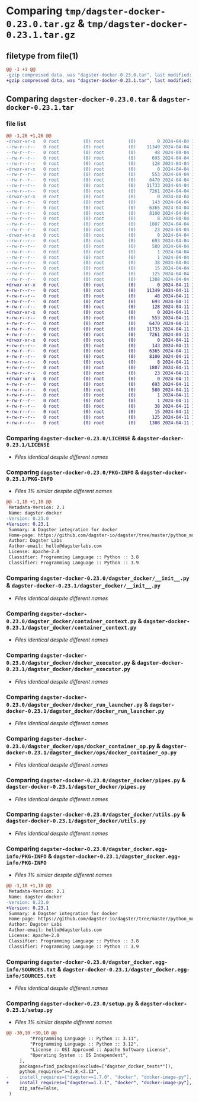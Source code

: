 # Comparing `tmp/dagster-docker-0.23.0.tar.gz` & `tmp/dagster-docker-0.23.1.tar.gz`

## filetype from file(1)

```diff
@@ -1 +1 @@
-gzip compressed data, was "dagster-docker-0.23.0.tar", last modified: Thu Apr  4 19:52:06 2024, max compression
+gzip compressed data, was "dagster-docker-0.23.1.tar", last modified: Thu Apr 11 18:16:49 2024, max compression
```

## Comparing `dagster-docker-0.23.0.tar` & `dagster-docker-0.23.1.tar`

### file list

```diff
@@ -1,26 +1,26 @@
-drwxr-xr-x   0 root         (0) root         (0)        0 2024-04-04 19:52:06.194689 dagster-docker-0.23.0/
--rw-r--r--   0 root         (0) root         (0)    11349 2024-04-04 19:44:08.000000 dagster-docker-0.23.0/LICENSE
--rw-r--r--   0 root         (0) root         (0)       48 2024-04-04 19:44:08.000000 dagster-docker-0.23.0/MANIFEST.in
--rw-r--r--   0 root         (0) root         (0)      693 2024-04-04 19:52:06.194689 dagster-docker-0.23.0/PKG-INFO
--rw-r--r--   0 root         (0) root         (0)      128 2024-04-04 19:44:08.000000 dagster-docker-0.23.0/README.md
-drwxr-xr-x   0 root         (0) root         (0)        0 2024-04-04 19:52:06.194689 dagster-docker-0.23.0/dagster_docker/
--rw-r--r--   0 root         (0) root         (0)      553 2024-04-04 19:44:08.000000 dagster-docker-0.23.0/dagster_docker/__init__.py
--rw-r--r--   0 root         (0) root         (0)     6470 2024-04-04 19:44:08.000000 dagster-docker-0.23.0/dagster_docker/container_context.py
--rw-r--r--   0 root         (0) root         (0)    11733 2024-04-04 19:44:08.000000 dagster-docker-0.23.0/dagster_docker/docker_executor.py
--rw-r--r--   0 root         (0) root         (0)     7261 2024-04-04 19:44:08.000000 dagster-docker-0.23.0/dagster_docker/docker_run_launcher.py
-drwxr-xr-x   0 root         (0) root         (0)        0 2024-04-04 19:52:06.194689 dagster-docker-0.23.0/dagster_docker/ops/
--rw-r--r--   0 root         (0) root         (0)      143 2024-04-04 19:44:08.000000 dagster-docker-0.23.0/dagster_docker/ops/__init__.py
--rw-r--r--   0 root         (0) root         (0)     6365 2024-04-04 19:44:08.000000 dagster-docker-0.23.0/dagster_docker/ops/docker_container_op.py
--rw-r--r--   0 root         (0) root         (0)     8100 2024-04-04 19:44:08.000000 dagster-docker-0.23.0/dagster_docker/pipes.py
--rw-r--r--   0 root         (0) root         (0)        8 2024-04-04 19:44:08.000000 dagster-docker-0.23.0/dagster_docker/py.typed
--rw-r--r--   0 root         (0) root         (0)     1807 2024-04-04 19:44:08.000000 dagster-docker-0.23.0/dagster_docker/utils.py
--rw-r--r--   0 root         (0) root         (0)       23 2024-04-04 19:44:08.000000 dagster-docker-0.23.0/dagster_docker/version.py
-drwxr-xr-x   0 root         (0) root         (0)        0 2024-04-04 19:52:06.194689 dagster-docker-0.23.0/dagster_docker.egg-info/
--rw-r--r--   0 root         (0) root         (0)      693 2024-04-04 19:52:06.000000 dagster-docker-0.23.0/dagster_docker.egg-info/PKG-INFO
--rw-r--r--   0 root         (0) root         (0)      580 2024-04-04 19:52:06.000000 dagster-docker-0.23.0/dagster_docker.egg-info/SOURCES.txt
--rw-r--r--   0 root         (0) root         (0)        1 2024-04-04 19:52:06.000000 dagster-docker-0.23.0/dagster_docker.egg-info/dependency_links.txt
--rw-r--r--   0 root         (0) root         (0)        1 2024-04-04 19:52:06.000000 dagster-docker-0.23.0/dagster_docker.egg-info/not-zip-safe
--rw-r--r--   0 root         (0) root         (0)       38 2024-04-04 19:52:06.000000 dagster-docker-0.23.0/dagster_docker.egg-info/requires.txt
--rw-r--r--   0 root         (0) root         (0)       15 2024-04-04 19:52:06.000000 dagster-docker-0.23.0/dagster_docker.egg-info/top_level.txt
--rw-r--r--   0 root         (0) root         (0)      125 2024-04-04 19:52:06.198689 dagster-docker-0.23.0/setup.cfg
--rw-r--r--   0 root         (0) root         (0)     1308 2024-04-04 19:44:08.000000 dagster-docker-0.23.0/setup.py
+drwxr-xr-x   0 root         (0) root         (0)        0 2024-04-11 18:16:49.051068 dagster-docker-0.23.1/
+-rw-r--r--   0 root         (0) root         (0)    11349 2024-04-11 18:04:20.000000 dagster-docker-0.23.1/LICENSE
+-rw-r--r--   0 root         (0) root         (0)       48 2024-04-11 18:04:20.000000 dagster-docker-0.23.1/MANIFEST.in
+-rw-r--r--   0 root         (0) root         (0)      693 2024-04-11 18:16:49.051068 dagster-docker-0.23.1/PKG-INFO
+-rw-r--r--   0 root         (0) root         (0)      128 2024-04-11 18:04:20.000000 dagster-docker-0.23.1/README.md
+drwxr-xr-x   0 root         (0) root         (0)        0 2024-04-11 18:16:49.047068 dagster-docker-0.23.1/dagster_docker/
+-rw-r--r--   0 root         (0) root         (0)      553 2024-04-11 18:04:20.000000 dagster-docker-0.23.1/dagster_docker/__init__.py
+-rw-r--r--   0 root         (0) root         (0)     6470 2024-04-11 18:04:20.000000 dagster-docker-0.23.1/dagster_docker/container_context.py
+-rw-r--r--   0 root         (0) root         (0)    11733 2024-04-11 18:04:20.000000 dagster-docker-0.23.1/dagster_docker/docker_executor.py
+-rw-r--r--   0 root         (0) root         (0)     7261 2024-04-11 18:04:20.000000 dagster-docker-0.23.1/dagster_docker/docker_run_launcher.py
+drwxr-xr-x   0 root         (0) root         (0)        0 2024-04-11 18:16:49.051068 dagster-docker-0.23.1/dagster_docker/ops/
+-rw-r--r--   0 root         (0) root         (0)      143 2024-04-11 18:04:20.000000 dagster-docker-0.23.1/dagster_docker/ops/__init__.py
+-rw-r--r--   0 root         (0) root         (0)     6365 2024-04-11 18:04:20.000000 dagster-docker-0.23.1/dagster_docker/ops/docker_container_op.py
+-rw-r--r--   0 root         (0) root         (0)     8100 2024-04-11 18:04:20.000000 dagster-docker-0.23.1/dagster_docker/pipes.py
+-rw-r--r--   0 root         (0) root         (0)        8 2024-04-11 18:04:20.000000 dagster-docker-0.23.1/dagster_docker/py.typed
+-rw-r--r--   0 root         (0) root         (0)     1807 2024-04-11 18:04:20.000000 dagster-docker-0.23.1/dagster_docker/utils.py
+-rw-r--r--   0 root         (0) root         (0)       23 2024-04-11 18:04:20.000000 dagster-docker-0.23.1/dagster_docker/version.py
+drwxr-xr-x   0 root         (0) root         (0)        0 2024-04-11 18:16:49.047068 dagster-docker-0.23.1/dagster_docker.egg-info/
+-rw-r--r--   0 root         (0) root         (0)      693 2024-04-11 18:16:48.000000 dagster-docker-0.23.1/dagster_docker.egg-info/PKG-INFO
+-rw-r--r--   0 root         (0) root         (0)      580 2024-04-11 18:16:48.000000 dagster-docker-0.23.1/dagster_docker.egg-info/SOURCES.txt
+-rw-r--r--   0 root         (0) root         (0)        1 2024-04-11 18:16:48.000000 dagster-docker-0.23.1/dagster_docker.egg-info/dependency_links.txt
+-rw-r--r--   0 root         (0) root         (0)        1 2024-04-11 18:16:48.000000 dagster-docker-0.23.1/dagster_docker.egg-info/not-zip-safe
+-rw-r--r--   0 root         (0) root         (0)       38 2024-04-11 18:16:48.000000 dagster-docker-0.23.1/dagster_docker.egg-info/requires.txt
+-rw-r--r--   0 root         (0) root         (0)       15 2024-04-11 18:16:48.000000 dagster-docker-0.23.1/dagster_docker.egg-info/top_level.txt
+-rw-r--r--   0 root         (0) root         (0)      125 2024-04-11 18:16:49.055068 dagster-docker-0.23.1/setup.cfg
+-rw-r--r--   0 root         (0) root         (0)     1308 2024-04-11 18:04:20.000000 dagster-docker-0.23.1/setup.py
```

### Comparing `dagster-docker-0.23.0/LICENSE` & `dagster-docker-0.23.1/LICENSE`

 * *Files identical despite different names*

### Comparing `dagster-docker-0.23.0/PKG-INFO` & `dagster-docker-0.23.1/PKG-INFO`

 * *Files 1% similar despite different names*

```diff
@@ -1,10 +1,10 @@
 Metadata-Version: 2.1
 Name: dagster-docker
-Version: 0.23.0
+Version: 0.23.1
 Summary: A Dagster integration for docker
 Home-page: https://github.com/dagster-io/dagster/tree/master/python_modules/libraries/dagster-docker
 Author: Dagster Labs
 Author-email: hello@dagsterlabs.com
 License: Apache-2.0
 Classifier: Programming Language :: Python :: 3.8
 Classifier: Programming Language :: Python :: 3.9
```

### Comparing `dagster-docker-0.23.0/dagster_docker/__init__.py` & `dagster-docker-0.23.1/dagster_docker/__init__.py`

 * *Files identical despite different names*

### Comparing `dagster-docker-0.23.0/dagster_docker/container_context.py` & `dagster-docker-0.23.1/dagster_docker/container_context.py`

 * *Files identical despite different names*

### Comparing `dagster-docker-0.23.0/dagster_docker/docker_executor.py` & `dagster-docker-0.23.1/dagster_docker/docker_executor.py`

 * *Files identical despite different names*

### Comparing `dagster-docker-0.23.0/dagster_docker/docker_run_launcher.py` & `dagster-docker-0.23.1/dagster_docker/docker_run_launcher.py`

 * *Files identical despite different names*

### Comparing `dagster-docker-0.23.0/dagster_docker/ops/docker_container_op.py` & `dagster-docker-0.23.1/dagster_docker/ops/docker_container_op.py`

 * *Files identical despite different names*

### Comparing `dagster-docker-0.23.0/dagster_docker/pipes.py` & `dagster-docker-0.23.1/dagster_docker/pipes.py`

 * *Files identical despite different names*

### Comparing `dagster-docker-0.23.0/dagster_docker/utils.py` & `dagster-docker-0.23.1/dagster_docker/utils.py`

 * *Files identical despite different names*

### Comparing `dagster-docker-0.23.0/dagster_docker.egg-info/PKG-INFO` & `dagster-docker-0.23.1/dagster_docker.egg-info/PKG-INFO`

 * *Files 1% similar despite different names*

```diff
@@ -1,10 +1,10 @@
 Metadata-Version: 2.1
 Name: dagster-docker
-Version: 0.23.0
+Version: 0.23.1
 Summary: A Dagster integration for docker
 Home-page: https://github.com/dagster-io/dagster/tree/master/python_modules/libraries/dagster-docker
 Author: Dagster Labs
 Author-email: hello@dagsterlabs.com
 License: Apache-2.0
 Classifier: Programming Language :: Python :: 3.8
 Classifier: Programming Language :: Python :: 3.9
```

### Comparing `dagster-docker-0.23.0/dagster_docker.egg-info/SOURCES.txt` & `dagster-docker-0.23.1/dagster_docker.egg-info/SOURCES.txt`

 * *Files identical despite different names*

### Comparing `dagster-docker-0.23.0/setup.py` & `dagster-docker-0.23.1/setup.py`

 * *Files 1% similar despite different names*

```diff
@@ -30,10 +30,10 @@
         "Programming Language :: Python :: 3.11",
         "Programming Language :: Python :: 3.12",
         "License :: OSI Approved :: Apache Software License",
         "Operating System :: OS Independent",
     ],
     packages=find_packages(exclude=["dagster_docker_tests*"]),
     python_requires=">=3.8,<3.13",
-    install_requires=["dagster==1.7.0", "docker", "docker-image-py"],
+    install_requires=["dagster==1.7.1", "docker", "docker-image-py"],
     zip_safe=False,
 )
```

